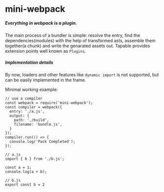 # mini-webpack

##### Everything in webpack is a plugin.

The main process of a bundler is simple: resolve the entry, find the dependencies(modules) with the help of transformed asts, assemble them together(a chunk) and write the genarated assets out. Tapable provides extension points well known as `Plugins`.



##### Implementation details

By now, loaders and other features like `dynamic import` is not supported, but can be easily implemented in the frame.



Minimal working example:

```
// use a compiler
const webpack = require('mini-webpack');
const compiler = webpack({
  entry: './a.js',
  output: {
    path: './build',
    filename: 'bundle.js',
  }
});
compiler.run(() => {
  console.log('Pack Completed');
});

// a.js
import { b } from './b.js';

const a = 1;
console.log(a + b);

// b.js
export const b = 2
```


